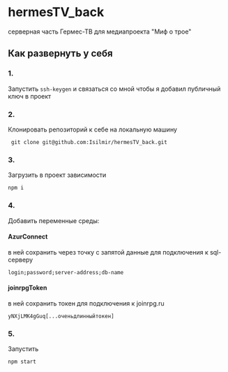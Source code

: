 # hermesTV_back
серверная часть Гермес-ТВ для медиапроекта "Миф о трое"
## Как развернуть у себя
### 1. 
Запустить ```ssh-keygen``` и связаться со мной чтобы я добавил публичный ключ в проект

### 2. 
Клонировать репозиторий к себе на локальную машину 

``` git clone git@github.com:Isilmir/hermesTV_back.git```

### 3. 
Загрузить в проект зависимости

```npm i```

### 4.
Добавить переменные среды:
#### AzurConnect
в ней сохранить через точку с запятой данные для подключения к sql-серверу
```
login;password;server-address;db-name
```
#### joinrpgToken
в ней сохранить токен для подключения к joinrpg.ru
```
yNXjLMK4gGuq[...оченьдлинныйтокен]
```
### 5. 
Запустить
```
npm start
```
